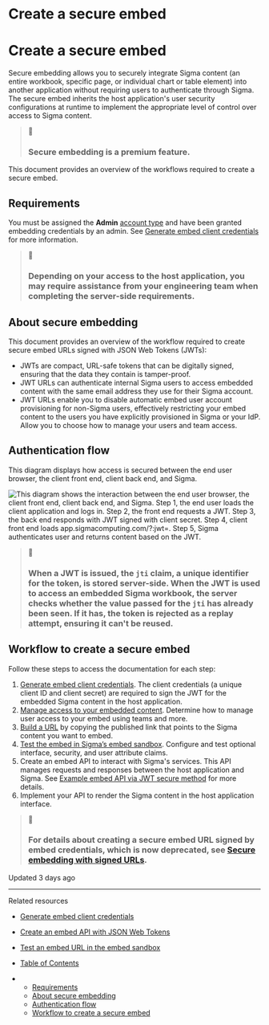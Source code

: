 # Create a secure embed

# Create a secure embed

Secure embedding allows you to securely integrate Sigma content (an entire workbook, specific page, or individual chart or table element) into another application without requiring users to authenticate through Sigma. The secure embed inherits the host application's user security configurations at runtime to implement the appropriate level of control over access to Sigma content.

> 🚩
>
> ### Secure embedding is a premium feature.

This document provides an overview of the workflows required to create a secure embed.

## Requirements

You must be assigned the **Admin** [account type](/docs/user-account-types) and have been granted embedding credentials by an admin. See [Generate embed client credentials](/docs/generate-embed-client-credentials) for more information.

> 📘
>
> ### Depending on your access to the host application, you may require assistance from your engineering team when completing the server-side requirements.

## About secure embedding

This document provides an overview of the workflow required to create secure embed URLs signed with JSON Web Tokens (JWTs):

* JWTs are compact, URL-safe tokens that can be digitally signed, ensuring that the data they contain is tamper-proof.
* JWT URLs can authenticate internal Sigma users to access embedded content with the same email address they use for their Sigma account.
* JWT URLs enable you to disable automatic embed user account provisioning for non-Sigma users, effectively restricting your embed content to the users you have explicitly provisioned in Sigma or your IdP. Allow you to choose how to manage your users and team access.

## Authentication flow

This diagram displays how access is secured between the end user browser, the client front end, client back end, and Sigma.

![This diagram shows the interaction between the end user browser, the client front end, client back end, and Sigma. Step 1, the end user loads the client application and logs in. Step 2, the front end requests a JWT. Step 3, the back end responds with JWT signed with client secret. Step 4, client front end loads app.sigmacomputing.com/<org-slug>?:jwt=<jwt>. Step 5, Sigma authenticates user and returns content based on the JWT.](https://files.readme.io/6f7ec8f50cad3a7a26de9f99fa3682ff1faecfb9cdf922044c0d6f66d7c1898c-Screenshot_2024-08-21_at_9.23.08_AM.png)
  
> 📘
>
> ### When a JWT is issued, the `jti` claim, a unique identifier for the token, is stored server-side. When the JWT is used to access an embedded Sigma workbook, the server checks whether the value passed for the `jti` has already been seen. If it has, the token is rejected as a replay attempt, ensuring it can't be reused.

## Workflow to create a secure embed

Follow these steps to access the documentation for each step:

1. [Generate embed client credentials](/docs/generate-embed-client-credentials). The client credentials (a unique client ID and client secret) are required to sign the JWT for the embedded Sigma content in the host application.
2. [Manage access to your embedded content](/docs/manage-access-to-a-secure-embed). Determine how to manage user access to your embed using teams and more.
3. [Build a URL](/docs/create-an-embed-api-with-json-web-tokens#what-url-to-use) by copying the published link that points to the Sigma content you want to embed.
4. [Test the embed in Sigma’s embed sandbox](/docs/test-an-embed-url-in-the-embed-sandbox). Configure and test optional interface, security, and user attribute claims.
5. Create an embed API to interact with Sigma's services. This API manages requests and responses between the host application and Sigma. See [Example embed API via JWT secure method](/docs/create-an-embed-api-with-json-web-tokens#example-server-side-api-with-jwt) for more details.
6. Implement your API to render the Sigma content in the host application interface.

> 📘
>
> ### For details about creating a secure embed URL signed by embed credentials, which is now deprecated, see [Secure embedding with signed URLs](/docs/secure-embedding-with-signed-urls).

Updated 3 days ago

---

Related resources

* [Generate embed client credentials](/docs/generate-embed-client-credentials)
* [Create an embed API with JSON Web Tokens](/docs/create-an-embed-api-with-json-web-tokens)
* [Test an embed URL in the embed sandbox](/docs/test-an-embed-url-in-the-embed-sandbox)

* [Table of Contents](#)
* + [Requirements](#requirements)
  + [About secure embedding](#about-secure-embedding)
  + [Authentication flow](#authentication-flow)
  + [Workflow to create a secure embed](#workflow-to-create-a-secure-embed)